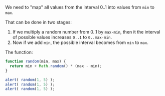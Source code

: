 We need to "map" all values from the interval 0..1 into values from `min` to `max`.

That can be done in two stages:

1. If we multiply a random number from 0..1 by `max-min`, then it the interval of possible values increases `0..1` to `0..max-min`.
2. Now if we add `min`, the possible interval becomes from `min` to `max`.

The function:

```js run
function random(min, max) {
  return min + Math.random() * (max - min);
}

alert( random(1, 5) ); 
alert( random(1, 5) ); 
alert( random(1, 5) ); 
```

